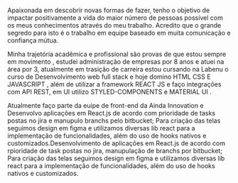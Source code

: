 
Apaixonada em descobrir novas formas de fazer, tenho o objetivo de impactar positivamente a vida do maior número de pessoas possível com os meus conhecimentos através do meu trabalho. Acredito que o grande segredo para isto é o trabalho em equipe baseado em muita comunicação e confiança mútua.

Minha trajetória acadêmica e profissional são provas de que estou sempre em movimento , estudei administração de empresas por 8 anos e atuei na área por 3, atualmente em trasição de carreira estou cursando na Labenu o curso de Desenvolvimento web full stack e hoje domino HTML CSS E JAVASCRIPT , além de utilizar a framework REACT JS e faço integrações com API REST, em UI utilizo STYLED-COMPONENTS e MATERIAL UI . 

Atualmente faço parte da euipe de front-end da Ainda Innovation e Desenvolvo aplicações em React.js de acordo com prioridade de tasks postas no jira e manupulo branchs pelo bitbucket;
Para criação das telas seguimos design em figma e utilizamos diversas lib react para a implementação de funcionalidades, além do uso de hooks nativos e customizados.Desenvolvimento de aplicações em React.js de acordo com rpioridade de task postas no jira, manupulação de branchs por bitbucket;
Para criação das telas seguimos design em figma e utilizamos diversas lib react para a implementação de funcionalidades, além do uso de hooks nativos e customizados.
